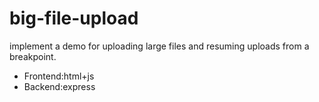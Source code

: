 # big-file-upload
implement a demo for uploading large files and resuming uploads from a breakpoint.

- Frontend:html+js
- Backend:express
